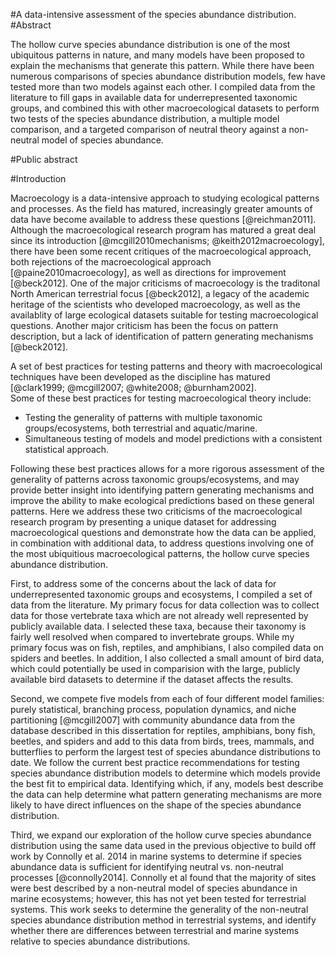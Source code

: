 #A data-intensive assessment of the species abundance distribution.
#Abstract
<!-- 350 words or less, no subheading, citations, drawings, diagrams, tables, or abbreviations.  Include total number of pages in the paper (including preliminary pages and appendices) in parentheses at the end, do not use boldface on the abstract title, see sample in Appendix A of grad school Pub Guide.-->
The hollow curve species abundance distribution is one of the most ubiquitous patterns in nature, and many models have been proposed to explain the mechanisms that generate this pattern.  While there have been numerous comparisons of species abundance distribution models, few have tested more than two models against each other.  I compiled data from the literature to fill gaps in available data for underrepresented taxonomic groups, and combined this with other macroecological datasets to perform two tests of the species abundance distribution, a multiple model comparison, and a targeted comparison of neutral theory against a non-neutral model of species abundance.  

#Public abstract
<!-- One page, written in the style of an executive summary, whatever that means.  Explains in common language the research objective and societal benefits, see Appendix A -->

#Introduction
<!--Overarching introduction that ties all three chapters together -->
Macroecology is a data-intensive approach to studying ecological patterns and processes. As the field has matured, increasingly greater amounts of data have become available to address these questions [@reichman2011].  Although the macroecological research program has matured a great deal since its introduction [@mcgill2010mechanisms; @keith2012macroecology], there have been some recent critiques of the macroecological approach, both rejections of the macroecological approach [@paine2010macroecology], as well as directions for improvement [@beck2012].  One of the major criticisms of macroecology is the traditonal North American terrestrial focus [@beck2012], a legacy of the academic heritage of the scientists who developed macroecology, as well as the availablity of large ecological datasets suitable for testing macroecological questions.  Another major criticism has been the focus on pattern description, but a lack of identification of pattern generating mechanisms [@beck2012].   
<!-- cite some of the recent critiques and directional papers -->

A set of best practices for testing patterns and theory with macroecological techniques have been developed as the discipline has matured [@clark1999; @mcgill2007; @white2008; @burnham2002].  
Some of these best practices for testing macroecological theory include: <!--citations-->  

* Testing the generality of patterns with multiple taxonomic groups/ecosystems, both terrestrial and aquatic/marine. 
* Simultaneous testing of models and model predictions with a consistent statistical approach.  

Following these best practices allows for a more rigorous assessment of the generality of patterns across taxonomic groups/ecosystems, and may provide better insight into identifying pattern generating mechanisms and improve the ability to make ecological predictions based on these general patterns. Here we address these two criticisms of the macroecological research program by presenting a unique dataset for addressing macroecological questions and demonstrate how the data can be applied, in combination with additional data, to address questions involving one of the most ubiquitious macroecological patterns, the hollow curve species abundance distribution. 


First, to address some of the concerns about the lack of data for underrepresented taxonomic groups and ecosystems, I compiled a set of data from the literature.  My primary focus for data collection was to collect data for those vertebrate taxa which are not already well represented by publicly available data.  I selected these taxa, because their taxonomy is fairly well resolved when compared to invertebrate groups.  While my primary focus was on fish, reptiles, and amphibians, I also compiled data on spiders and beetles.  In addition, I also collected a small amount of bird data, which could potentially be used in comparision with the large, publicly available bird datasets to determine if the dataset affects the results.

Second,  we compete five models from each of four different model families: purely statistical, branching process, population dynamics, and niche partitioning [@mcgill2007] with community abundance data from the database described in this dissertation for reptiles, amphibians, bony fish, beetles, and spiders and add to this data from birds, trees, mammals, and butterflies to perform the largest test of species abundance distributions to date.  We follow the current best practice recommendations for testing species abundance distribution models to determine which models provide the best fit to empirical data.  Identifying which, if any, models best describe the data can help determine what pattern generating mechanisms are more likely to have direct influences on the shape of the species abundance distribution.

Third, we expand our exploration of the hollow curve species abundance distribution using the same data used in the previous objective to build off work by Connolly et al. 2014 in marine systems to determine if species abundance data is sufficient for identifying neutral vs. non-neutral processes [@connolly2014].  Connolly et al found that the majority of sites were best described by a non-neutral model of species abundance in marine ecosystems; however, this has not yet been tested for terrestrial systems.  This work seeks to determine the generality of the non-neutral species abundance distribution method in terrestrial systems, and identify whether there are differences between terrestrial and marine systems relative to species abundance distributions. 


